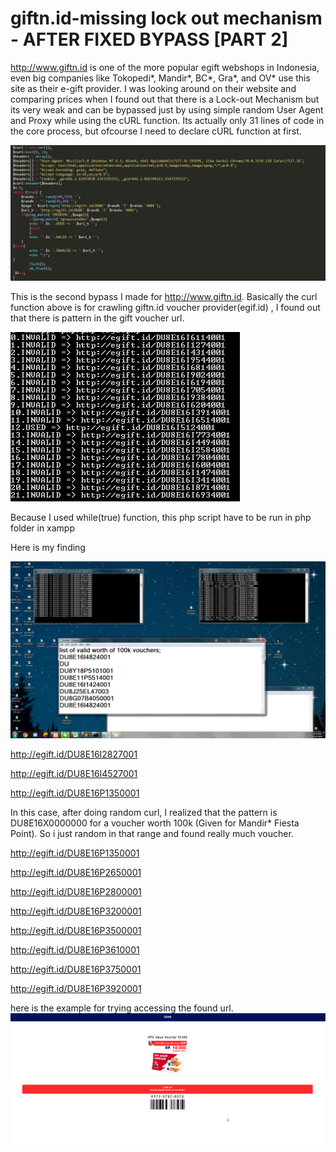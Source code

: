 # giftn.id-missing lock out mechanism - AFTER FIXED BYPASS [PART 2]


http://www.giftn.id is one of the more popular egift webshops in Indonesia, even big companies like Tokopedi*, Mandir*, BC*, Gra*, and OV* use this site as their e-gift provider. 
I was looking around on their website and comparing prices when I found out that there is a Lock-out Mechanism but its very weak and can be bypassed just by using simple random User Agent and Proxy while using the cURL function.
Its actually only 31 lines of code in the core process, but ofcourse I need to declare cURL function at first.

![alt text](https://github.com/r1singkid/egift.id-missing-lock-out-mechanism/blob/master/core%20code.png)

This is the second bypass I made for http://www.giftn.id. Basically the curl function above is for crawling giftn.id voucher provider(egif.id) , I found out that there is pattern in the gift voucher url.

![alt text](https://github.com/r1singkid/egift.id-missing-lock-out-mechanism/blob/master/proccess.png)

Because I used while(true) function, this php script have to be run in php folder in xampp

Here is my finding

![alt text](https://github.com/r1singkid/egift.id-missing-lock-out-mechanism/blob/master/running%20and%20found.png)


http://egift.id/DU8E16I2827001 

http://egift.id/DU8E16I4527001 

http://egift.id/DU8E16P1350001 

In this case, after doing random curl, I realized that the pattern is
DU8E16X0000000
for a voucher worth 100k (Given for Mandir* Fiesta Point). So i just random in that range and found really much voucher.

http://egift.id/DU8E16P1350001 

http://egift.id/DU8E16P2650001

http://egift.id/DU8E16P2800001 

http://egift.id/DU8E16P3200001 

http://egift.id/DU8E16P3500001 

http://egift.id/DU8E16P3610001 

http://egift.id/DU8E16P3750001 

http://egift.id/DU8E16P3920001 

here is the example for trying accessing the found url.
![alt text](https://github.com/r1singkid/egift.id-missing-lock-out-mechanism/blob/master/boom.png)



